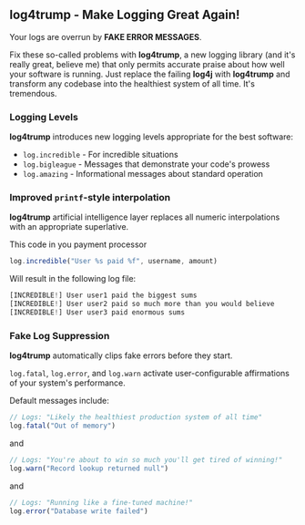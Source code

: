 ## log4trump - Make Logging Great Again!

Your logs are overrun by **FAKE ERROR MESSAGES**. 

Fix these so-called problems with **log4trump**, a new logging library (and it's really great, believe me) that only permits accurate praise about how well your software is running. Just replace the failing **log4j** with **log4trump** and transform any codebase into the healthiest system of all time. It's tremendous.

### Logging Levels

**log4trump** introduces new logging levels appropriate for the best software:

*  `log.incredible` - For incredible situations
*  `log.bigleague` - Messages that demonstrate your code's prowess
*  `log.amazing` - Informational messages about standard operation

### Improved `printf`-style interpolation

**log4trump** artificial intelligence layer replaces all numeric interpolations with an appropriate superlative. 

This code in you payment processor 

```javascript
log.incredible("User %s paid %f", username, amount)
```

Will result in the following log file:

```javascript
[INCREDIBLE!] User user1 paid the biggest sums
[INCREDIBLE!] User user2 paid so much more than you would believe
[INCREDIBLE!] User user3 paid enormous sums
```

### Fake Log Suppression

**log4trump** automatically clips fake errors before they start. 

`log.fatal`, `log.error`, and `log.warn` activate user-configurable affirmations of your system's performance. 

Default messages include:

```javascript
// Logs: "Likely the healthiest production system of all time"
log.fatal("Out of memory") 
```

and

```javascript
// Logs: "You're about to win so much you'll get tired of winning!"
log.warn("Record lookup returned null") 
```

and

```javascript
// Logs: "Running like a fine-tuned machine!"
log.error("Database write failed") 
```

